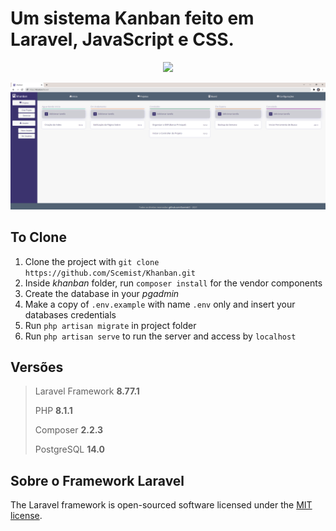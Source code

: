 # Um sistema Kanban feito em Laravel, JavaScript e CSS.

<p align="center"><a href="https://laravel.com" target="_blank"><img src="https://raw.githubusercontent.com/laravel/art/master/logo-lockup/5%20SVG/2%20CMYK/1%20Full%20Color/laravel-logolockup-cmyk-red.svg" width="400"></a></p>

<p align="center">
	<img src="public/images/print-1.png">
</p>

## To Clone

1. Clone the project with `git clone https://github.com/Scemist/Khanban.git`
2. Inside *khanban* folder, run `composer install` for the vendor components
3. Create the database in your *pgadmin*
4. Make a copy of `.env.example` with name `.env` only and insert your databases credentials
5. Run `php artisan migrate` in project folder
6. Run `php artisan serve` to run the server and access by `localhost`

## Versões

> Laravel Framework **8.77.1**
> 
> PHP **8.1.1**
> 
> Composer **2.2.3**
> 
> PostgreSQL **14.0**

## Sobre o Framework Laravel

The Laravel framework is open-sourced software licensed under the [MIT license](https://opensource.org/licenses/MIT).
